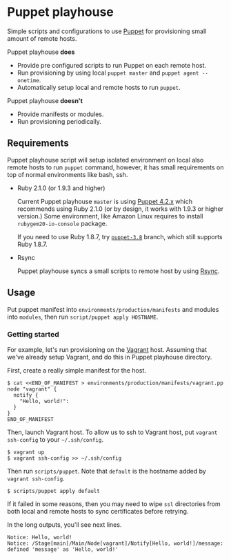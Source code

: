 Puppet playhouse
================

Simple scripts and configurations to use [Puppet](https://puppetlabs.com/) for provisioning small amount of remote hosts.

Puppet playhouse __does__

 * Provide pre configured scripts to run Puppet on each remote host.
 * Run provisioning by using local `puppet master` and `puppet agent --onetime`.
 * Automatically setup local and remote hosts to run `puppet`.

Puppet playhouse __doesn't__

 * Provide manifests or modules.
 * Run provisioning periodically.

Requirements
------------

Puppet playhouse script will setup isolated environment on local also remote hosts to run `puppet` command, however, it has small requirements on top of normal environments like bash, ssh.

 * Ruby 2.1.0 (or 1.9.3 and higher)

    Current Puppet playhouse `master` is using [Puppet 4.2.x](http://docs.puppetlabs.com/puppet/4.2/reference/system_requirements.html#ruby) which recommends using Ruby 2.1.0 (or by design, it works with 1.9.3 or higher version.) Some environment, like Amazon Linux requires to install `rubygem20-io-console` package.

    If you need to use Ruby 1.8.7, try [`puppet-3.8`](https://github.com/niw/puppet_playhouse/tree/puppet-3.8) branch, which still supports Ruby 1.8.7.

 * Rsync

    Puppet playhouse syncs a small scripts to remote host by using [Rsync](https://rsync.samba.org/).

Usage
-----

Put puppet manifest into `environments/production/manifests` and modules into `modules`, then run `script/puppet apply HOSTNAME`.

### Getting started

For example, let's run provisioning on the [Vagrant](https://www.vagrantup.com/) host.
Assuming that we've already setup Vagrant, and do this in Puppet playhouse directory.

First, create a really simple manifest for the host.

    $ cat <<END_OF_MANIFEST > environments/production/manifests/vagrant.pp
    node "vagrant" {
      notify {
        "Hello, world!":
      }
    }
    END_OF_MANIFEST

Then, launch Vagrant host.
To allow us to ssh to Vagrant host, put `vagrant ssh-config` to your `~/.ssh/config`.

    $ vagrant up
    $ vagrant ssh-config >> ~/.ssh/config

Then run `scripts/puppet`. Note that `default` is the hostname added by `vagrant ssh-config`.

    $ scripts/puppet apply default

If it failed in some reasons, then you may need to wipe `ssl` directories from both local and remote hosts to sync certificates before retrying.

In the long outputs, you'll see next lines.

    Notice: Hello, world!
    Notice: /Stage[main]/Main/Node[vagrant]/Notify[Hello, world!]/message: defined 'message' as 'Hello, world!'